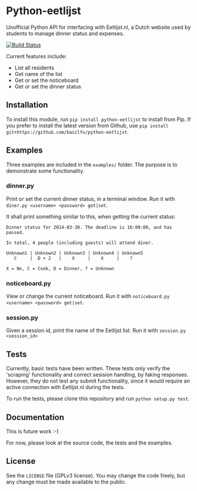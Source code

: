# Python-eetlijst
Unofficial Python API for interfacing with Eetlijst.nl, a Dutch website used by students to manage dinner status and expenses.

[![Build Status](https://travis-ci.org/basilfx/python-eetlijst.svg?branch=master)](https://travis-ci.org/basilfx/python-eetlijst)

Current features include:

* List all residents
* Get name of the list
* Get or set the noticeboard
* Get or set the dinner status

## Installation
To install this module, run `pip install python-eetlijst` to install from Pip. If you prefer to install the latest version from Github, use `pip install git+https://github.com/basilfx/python-eetlijst`.

## Examples
Three examples are included in the `examples/` folder. The purpose is to demonstrate some functionality.

### dinner.py
Print or set the current dinner status, in a terminal window. Run it with `diner.py <username> <password> get|set`.

It shall print something similar to this, when getting the current status:

```
Dinner status for 2014-03-30. The deadline is 16:00:00, and has passed.

In total, 4 people (including guests) will attend diner.

Unknown1 | Unknown2 | Unknown3 | Unknown4 | Unknown5
   C     |  D + 2   |    X     |    X     |    ?

X = No, C = Cook, D = Dinner, ? = Unknown
```

### noticeboard.py
View or change the current noticeboard. Run it with `noticeboard.py <username> <password> get|set`.

### session.py
Given a session id, print the name of the Eetlijst list. Run it with `session.py <session_id>`

## Tests
Currently, basic tests have been written. These tests only verify the 'scraping' functionality and correct sesision handling, by faking responses. However, they do not test any submit functionality, since it would require an active connection with Eetlijst.nl during the tests.

To run the tests, please clone this repository and run `python setup.py test`.

## Documentation
This is future work :-)

For now, please look at the source code, the tests and the examples.

## License
See the `LICENSE` file (GPLv3 license). You may change the code freely, but any change must be made available to the public.